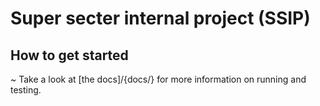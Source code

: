 # Super secter internal project (SSIP)

## How to get started 
~ Take a look at [the docs]/{docs/} for more information on running and testing.